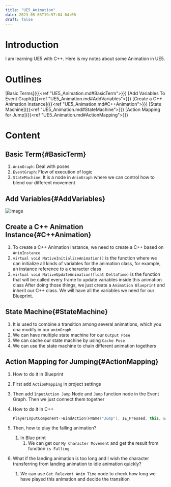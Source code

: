 ```yaml
---
title: "UE5_Animation"
date: 2023-05-03T19:57:04-04:00
draft: false
---
```


# Introduction

I am learning UE5 with C++. Here is my notes about some Animation in UE5.

# Outlines

[Basic Terms]({{<ref "UE5_Animation.md#BasicTerm">}})
[Add Variables To Event Graph]({{<ref "UE5_Animation.md#AddVariables">}})
[Create a C++ Animation Instance]({{<ref "UE5_Animation.md#C++Animation">}})
[State Machine]({{<ref "UE5_Animation.md#StateMachine">}})
[Action Mapping for Jump]({{<ref "UE5_Animation.md#ActionMapping">}})

# Content

## Basic Term{#BasicTerm}

1. `AnimGraph`: Deal with poses
2. `EventGraph`: Flow of execution of logic
3. `StateMachine`: It is a node in `AnimGraph` where we can control how to blend our different movement

## Add Variables{#AddVariables}

![image](https://drive.google.com/uc?export=view&id=14XvOFkDw8FWh-qVjXcvgQoWqqHwpC8m0)
## Create a C++ Animation Instance{#C++Animation}
1. To create a C++ Animation Instance, we need to create a C++ based on `AnimInstance`
2. `virtual void NativeInitializeAnimation()` is the function where we can initialize all kinds of variables for the animation class, for example, an instance reference to a character class
3. `virtual void NativeUpdateAnimation(float DeltaTime)` is the function that will be called every frame to update variables inside this animation class
After doing those things, we just create a `Animation Blueprint` and inherit our C++ class. We will have all the variables we need for our Blueprint.
## State Machine{#StateMachine}
1. It is used to combine a transition among several animations, which you cna modify in our `animGraph`
2. We can have multiple state machine for our `Output Pose`
3. We can cache our state machine by using `Cache Pose`
4. We can use the state machine to chain different animation togethers 
## Action Mapping for Jumping{#ActionMapping}
1. How to do it in Blueprint

  2. First add `ActionMapping` in project settings
  3. Then add `InputAction Jump` Node and `Jump` function node in the Event Graph. Then we just connect them together

4. How to do it in C++

   ```c++
   PlayerInputComponent->BindAction(FName("Jump"), IE_Pressed, this, &ACharacter::Jump);
   ```

5. Then, how to play the falling animation?

   1. In Blue print
      1. We can get our `My Character Movement` and get the result from function `is Falling`
6. What if the landing animation is too long and I wish the character transferring from landing animation to idle animation quickly?

   1. We can use `Get Relevent Anim Time` node to check how long we have played this animation and decide the transition


